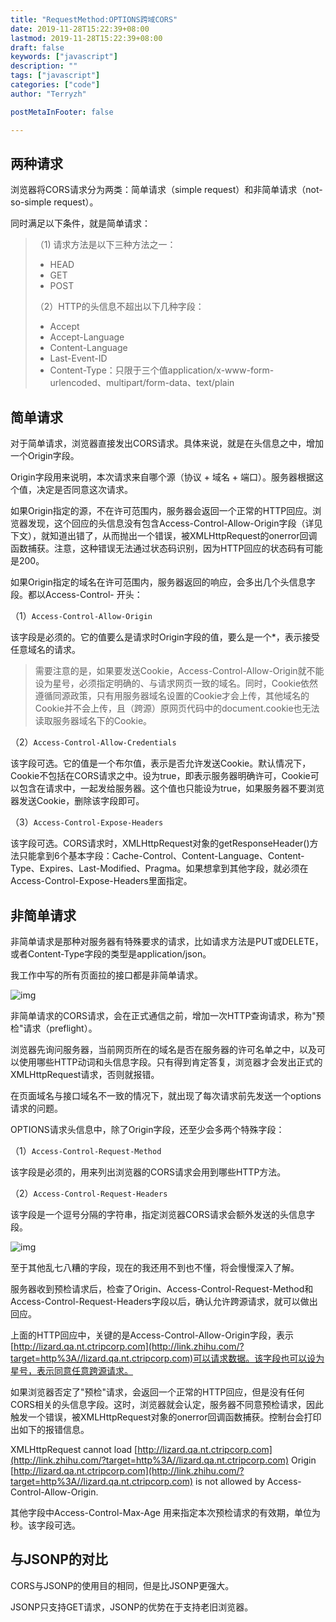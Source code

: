 ```yaml
---
title: "RequestMethod:OPTIONS跨域CORS"
date: 2019-11-28T15:22:39+08:00
lastmod: 2019-11-28T15:22:39+08:00
draft: false
keywords: ["javascript"]
description: ""
tags: ["javascript"]
categories: ["code"]
author: "Terryzh"

postMetaInFooter: false

---
```


<!--more-->

## 两种请求

浏览器将CORS请求分为两类：简单请求（simple request）和非简单请求（not-so-simple request）。

同时满足以下条件，就是简单请求：

> （1) 请求方法是以下三种方法之一：
>
> - HEAD
> - GET
> - POST
>
> （2）HTTP的头信息不超出以下几种字段：
>
> - Accept
> - Accept-Language
> - Content-Language
> - Last-Event-ID
> - Content-Type：只限于三个值application/x-www-form-urlencoded、multipart/form-data、text/plain

## 简单请求

对于简单请求，浏览器直接发出CORS请求。具体来说，就是在头信息之中，增加一个Origin字段。

Origin字段用来说明，本次请求来自哪个源（协议 + 域名 + 端口）。服务器根据这个值，决定是否同意这次请求。

如果Origin指定的源，不在许可范围内，服务器会返回一个正常的HTTP回应。浏览器发现，这个回应的头信息没有包含Access-Control-Allow-Origin字段（详见下文），就知道出错了，从而抛出一个错误，被XMLHttpRequest的onerror回调函数捕获。注意，这种错误无法通过状态码识别，因为HTTP回应的状态码有可能是200。

如果Origin指定的域名在许可范围内，服务器返回的响应，会多出几个头信息字段。都以Access-Control- 开头：

（1）`Access-Control-Allow-Origin `

该字段是必须的。它的值要么是请求时Origin字段的值，要么是一个*，表示接受任意域名的请求。

> 需要注意的是，如果要发送Cookie，Access-Control-Allow-Origin就不能设为星号，必须指定明确的、与请求网页一致的域名。同时，Cookie依然遵循同源政策，只有用服务器域名设置的Cookie才会上传，其他域名的Cookie并不会上传，且（跨源）原网页代码中的document.cookie也无法读取服务器域名下的Cookie。

（2）`Access-Control-Allow-Credentials`

该字段可选。它的值是一个布尔值，表示是否允许发送Cookie。默认情况下，Cookie不包括在CORS请求之中。设为true，即表示服务器明确许可，Cookie可以包含在请求中，一起发给服务器。这个值也只能设为true，如果服务器不要浏览器发送Cookie，删除该字段即可。

（3）`Access-Control-Expose-Headers`

该字段可选。CORS请求时，XMLHttpRequest对象的getResponseHeader()方法只能拿到6个基本字段：Cache-Control、Content-Language、Content-Type、Expires、Last-Modified、Pragma。如果想拿到其他字段，就必须在Access-Control-Expose-Headers里面指定。

## 非简单请求

非简单请求是那种对服务器有特殊要求的请求，比如请求方法是PUT或DELETE，或者Content-Type字段的类型是application/json。

我工作中写的所有页面拉的接口都是非简单请求。

![img](https://pic3.zhimg.com/50/v2-6749c6523db660ed4e194e16779c5fa3_hd.jpg)

非简单请求的CORS请求，会在正式通信之前，增加一次HTTP查询请求，称为"预检"请求（preflight）。

浏览器先询问服务器，当前网页所在的域名是否在服务器的许可名单之中，以及可以使用哪些HTTP动词和头信息字段。只有得到肯定答复，浏览器才会发出正式的XMLHttpRequest请求，否则就报错。

在页面域名与接口域名不一致的情况下，就出现了每次请求前先发送一个options请求的问题。

OPTIONS请求头信息中，除了Origin字段，还至少会多两个特殊字段：

（1）`Access-Control-Request-Method`

该字段是必须的，用来列出浏览器的CORS请求会用到哪些HTTP方法。

（2）`Access-Control-Request-Headers`

该字段是一个逗号分隔的字符串，指定浏览器CORS请求会额外发送的头信息字段。

 

![img](https://pic3.zhimg.com/50/v2-da5ae04890068d4ffc9f4714e48719dd_hd.jpg)

至于其他乱七八糟的字段，现在的我还用不到也不懂，将会慢慢深入了解。

 

服务器收到预检请求后，检查了Origin、Access-Control-Request-Method和Access-Control-Request-Headers字段以后，确认允许跨源请求，就可以做出回应。

上面的HTTP回应中，关键的是Access-Control-Allow-Origin字段，表示[http://lizard.qa.nt.ctripcorp.com](http://link.zhihu.com/?target=http%3A//lizard.qa.nt.ctripcorp.com)可以请求数据。该字段也可以设为星号，表示同意任意跨源请求。

如果浏览器否定了"预检"请求，会返回一个正常的HTTP回应，但是没有任何CORS相关的头信息字段。这时，浏览器就会认定，服务器不同意预检请求，因此触发一个错误，被XMLHttpRequest对象的onerror回调函数捕获。控制台会打印出如下的报错信息。

XMLHttpRequest cannot load [http://lizard.qa.nt.ctripcorp.com](http://link.zhihu.com/?target=http%3A//lizard.qa.nt.ctripcorp.com)
Origin [http://lizard.qa.nt.ctripcorp.com](http://link.zhihu.com/?target=http%3A//lizard.qa.nt.ctripcorp.com) is not allowed by Access-Control-Allow-Origin.

其他字段中Access-Control-Max-Age 用来指定本次预检请求的有效期，单位为秒。该字段可选。

## 与JSONP的对比

CORS与JSONP的使用目的相同，但是比JSONP更强大。

JSONP只支持GET请求，JSONP的优势在于支持老旧浏览器。